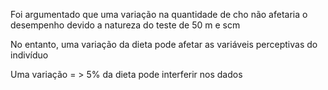 Foi argumentado que uma variação na quantidade de cho não afetaria o desempenho devido a natureza do teste de 50 m e scm

No entanto, uma variação da dieta pode afetar as variáveis perceptivas do indivíduo

Uma variação = > 5% da dieta pode interferir nos dados